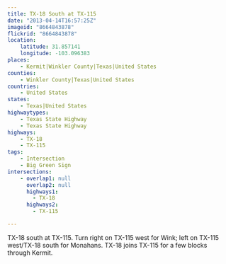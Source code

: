 ```yaml
---
title: TX-18 South at TX-115
date: "2013-04-14T16:57:25Z"
imageid: "8664843878"
flickrid: "8664843878"
location:
    latitude: 31.857141
    longitude: -103.096383
places:
    - Kermit|Winkler County|Texas|United States
counties:
    - Winkler County|Texas|United States
countries:
    - United States
states:
    - Texas|United States
highwaytypes:
    - Texas State Highway
    - Texas State Highway
highways:
    - TX-18
    - TX-115
tags:
    - Intersection
    - Big Green Sign
intersections:
    - overlap1: null
      overlap2: null
      highways1:
        - TX-18
      highways2:
        - TX-115

---
```

TX-18 south at TX-115. Turn right on TX-115 west for Wink; left on TX-115 west/TX-18 south for Monahans.  TX-18 joins TX-115 for a few blocks through Kermit.